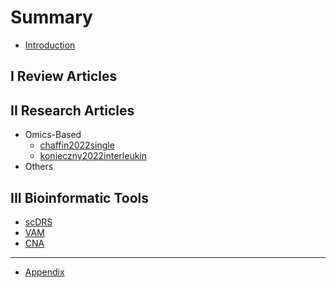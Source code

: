 # Summary

* [Introduction](README.md)

## I Review Articles

## II Research Articles
* Omics-Based
    * [chaffin2022single](research/chaffin2022single.md)
    * [konieczny2022interleukin](research/konieczny2022interleukin.md)
* Others

## III Bioinformatic Tools
* [scDRS](tools/zhang2022polygenic.md)
* [VAM](tools/frost2020variance.md)
* [CNA](tools/reshef2022co.md)

-----
* [Appendix](appendix.md)

